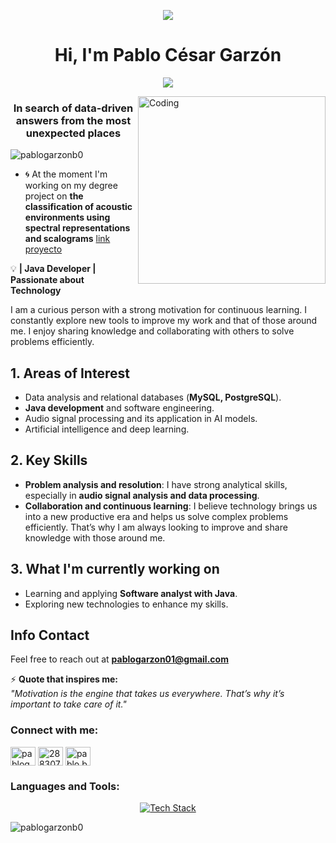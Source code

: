 <p align="center"> <img src="https://i.pinimg.com/736x/c1/4e/7f/c14e7fe796b68cb39b7cdd75042e44a2.jpg"/> </p>
<h1 align="center">Hi, I'm Pablo César Garzón</h1>
<p align="center">
  <a href="https://github.com/CodeWhiteWeb/CodeWhiteWeb"><img src="https://readme-typing-svg.herokuapp.com?color=5dade2&center=true&vCenter=true&lines=It+is+a+pleasure+to+meet+you"></a>
</p>
<img align="right" alt="Coding" width="300" src="https://media.giphy.com/media/L8K62iTDkzGX6/giphy.gif">
<h3 align="center">In search of data-driven answers from the most unexpected places</h3>

<p align="left"> <img src="https://komarev.com/ghpvc/?username=pablogarzonb0&label=Profile%20views&color=0e75b6&style=flat" alt="pablogarzonb0" /> </p>

- 🌀 At the moment I'm working on my degree project on **the classification of acoustic environments using spectral representations and scalograms**
[link proyecto](https://github.com/pablogarzon01/Environment-Sound-Classification-Using-CNN)

💡 **| Java Developer | Passionate about Technology**  

I am a curious person with a strong motivation for continuous learning. I constantly explore new tools to improve my work and that of those around me. I enjoy sharing knowledge and collaborating with others to solve problems efficiently.  

## 1. Areas of Interest  
- Data analysis and relational databases (**MySQL, PostgreSQL**).  
- **Java development** and software engineering.  
- Audio signal processing and its application in AI models.  
- Artificial intelligence and deep learning.  

## 2. Key Skills  
- **Problem analysis and resolution**: I have strong analytical skills, especially in **audio signal analysis and data processing**.  
- **Collaboration and continuous learning**: I believe technology brings us into a new productive era and helps us solve complex problems efficiently. That’s why I am always looking to improve and share knowledge with those around me.  

## 3. What I'm currently working on  
- Learning and applying **Software analyst with Java**.  
- Exploring new technologies to enhance my skills.  

## Info Contact  
Feel free to reach out at **pablogarzon01@gmail.com**  

⚡ **Quote that inspires me:**  
*"Motivation is the engine that takes us everywhere. That’s why it’s important to take care of it."*  

<h3 align="left">Connect with me:</h3>
<p align="left">
<a href="https://linkedin.com/in/pablogarzon-eyt" target="blank"><img align="center" src="https://raw.githubusercontent.com/rahuldkjain/github-profile-readme-generator/master/src/images/icons/Social/linked-in-alt.svg" alt="pablogarzon-eyt" height="30" width="40" /></a>
<a href="https://stackoverflow.com/users/28830797" target="blank"><img align="center" src="https://raw.githubusercontent.com/rahuldkjain/github-profile-readme-generator/master/src/images/icons/Social/stack-overflow.svg" alt="28830797" height="30" width="40" /></a>
<a href="https://instagram.com/pablo.benitez22" target="blank"><img align="center" src="https://raw.githubusercontent.com/rahuldkjain/github-profile-readme-generator/master/src/images/icons/Social/instagram.svg" alt="pablo.benitez22" height="30" width="40" /></a>
</p>

<h3 align="left">Languages and Tools:</h3>
<p align="center">
    <a href="https://skillicons.dev">
        <img src="https://skillicons.dev/icons?i=java,matlab,bash,php,spring,postgres,mysql,linux,git,github,html,css,js,postman,py,idea,vscode,linkedin,stackoverflow,discord&perline=14" alt="Tech Stack" />
    </a>
</p>

<p><img align="center" src="https://github-readme-stats.vercel.app/api/top-langs?username=pablogarzonb0&show_icons=true&locale=en&layout=compact" alt="pablogarzonb0" /></p>
